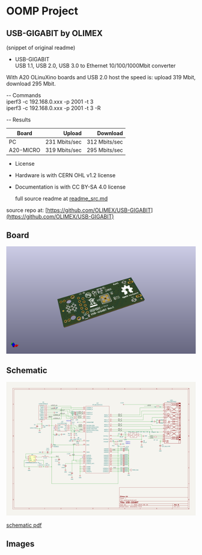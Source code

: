 # OOMP Project  
## USB-GIGABIT  by OLIMEX  
  
(snippet of original readme)  
  
- USB-GIGABIT  
USB 1.1, USB 2.0, USB 3.0 to Ethernet 10/100/1000Mbit converter  
  
With A20 OLinuXino boards and USB 2.0 host the speed is: upload 319 Mbit, download 295 Mbit.  
  
  
-- Commands  
    iperf3 -c 192.168.0.xxx -p 2001 -t 3  
    iperf3 -c 192.168.0.xxx -p 2001 -t 3 -R  
      
  
  
-- Results  
  
| Board     |     Upload    |    Download   |  
| ----------|--------------:|--------------:|  
| PC        | 231 Mbits/sec | 312 Mbits/sec |  
| A20-MICRO | 319 Mbits/sec | 295 Mbits/sec |  
  
  
- License  
- Hardware is with CERN OHL v1.2 license  
- Documentation is with CC BY-SA 4.0 license  
  
  full source readme at [readme_src.md](readme_src.md)  
  
source repo at: [https://github.com/OLIMEX/USB-GIGABIT](https://github.com/OLIMEX/USB-GIGABIT)  
## Board  
  
[![working_3d.png](working_3d_600.png)](working_3d.png)  
## Schematic  
  
[![working_schematic.png](working_schematic_600.png)](working_schematic.png)  
  
[schematic pdf](working_schematic.pdf)  
## Images  
